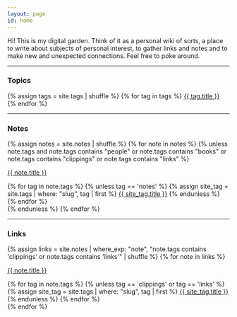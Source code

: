 ```yaml
---
layout: page
id: home
---
```


<article>
<section>

Hi! This is my digital garden. Think of it as a personal wiki of sorts, a place to write about subjects of personal interest, to gather links and notes and to make new and unexpected connections. Feel free to poke around.

<hr>

<h1>Topics</h1>

<div class="tags">
{% assign tags = site.tags | shuffle %}
{% for tag in tags %}
<a class="tag" href="/tags/{{tag.slug}}" target="_self">{{ tag.title }}</a>
{% endfor %}
</div>

<hr/>

<h1>Notes</h1>
<div>
{% assign notes = site.notes | shuffle %}
{% for note in notes %}
{% unless note.tags and note.tags contains "people" or note.tags contains "books" or note.tags contains "clippings" or note.tags contains "links" %}
<div class="note-link">
<p><a class="internal-link" href="{{ site.baseurl }}{{ note.url }}">{{ note.title }}</a></p>
    <div class="tags tags-row">
    {% for tag in note.tags %}
    {% unless tag == 'notes' %}
    {% assign site_tag = site.tags | where: "slug", tag | first %}
    <a class="tag" href="/tags/{{ site_tag.slug }}" target="_self">{{ site_tag.title }}</a>
    {% endunless %}
    {% endfor %}
    </div>
</div>
{% endunless %}
{% endfor %}
</div>

<hr/>

<h1>Links</h1>
<div>
{% assign links = site.notes | where_exp: "note", "note.tags contains 'clippings' or note.tags contains 'links'" | shuffle %}
{% for note in links %}
<div class="note-link">
<p>
<a href="{{ note.source }}">{{ note.title }}</a>
</p>
    <div class="tags tags-row">
    {% for tag in note.tags %}
    {% unless tag == 'clippings' or tag == 'links' %}
    {% assign site_tag = site.tags | where: "slug", tag | first %}
    <a class="tag" href="/tags/{{ site_tag.slug }}" target="_self">{{ site_tag.title }}</a>
    {% endunless %}
    {% endfor %}
    </div>
</div>
{% endfor %}
</div>
</section>
</article>